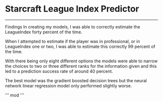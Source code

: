 # Starcraft League Index Predictor
-------------------------------------------------------------------------------------------------------


Findings
In creating my models, I was able to correctly estimate the LeagueIndex forty percent of the time.

When I attempted to estimate if the player was in professional, or in LeagueIndex one or two, I was able to estimate this correctly 99 percent of the time.

With there being only eight different options the models were able to narrow the choices to two or three different ranks for the information given and this led to a prediction success rate of around 40 percent.

The best model was the gradient boosted decision trees but the neural network linear regression model only performed slightly worse.

''' mod 
'''

